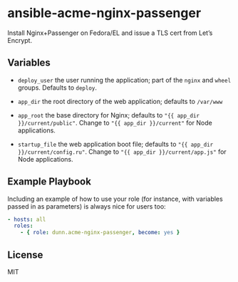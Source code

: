 ansible-acme-nginx-passenger
============================

Install Nginx+Passenger on Fedora/EL and issue a TLS cert from Let’s Encrypt.

Variables
---------

- `deploy_user` the user running the application; part of the `nginx`
  and `wheel` groups.  Defaults to `deploy`.

- `app_dir` the root directory of the web application; defaults to `/var/www`

- `app_root` the base directory for Nginx;
  defaults to `"{{ app_dir }}/current/public"`.
  Change to `"{{ app_dir }}/current"` for Node applications.

- `startup_file` the web application boot file;
  defaults to `"{{ app_dir }}/current/config.ru"`.
  Change to `"{{ app_dir }}/current/app.js"` for Node applications.

Example Playbook
----------------

Including an example of how to use your role (for instance, with variables passed in as parameters) is always nice for users too:

```yaml
- hosts: all
  roles:
    - { role: dunn.acme-nginx-passenger, become: yes }
```

License
-------

MIT
